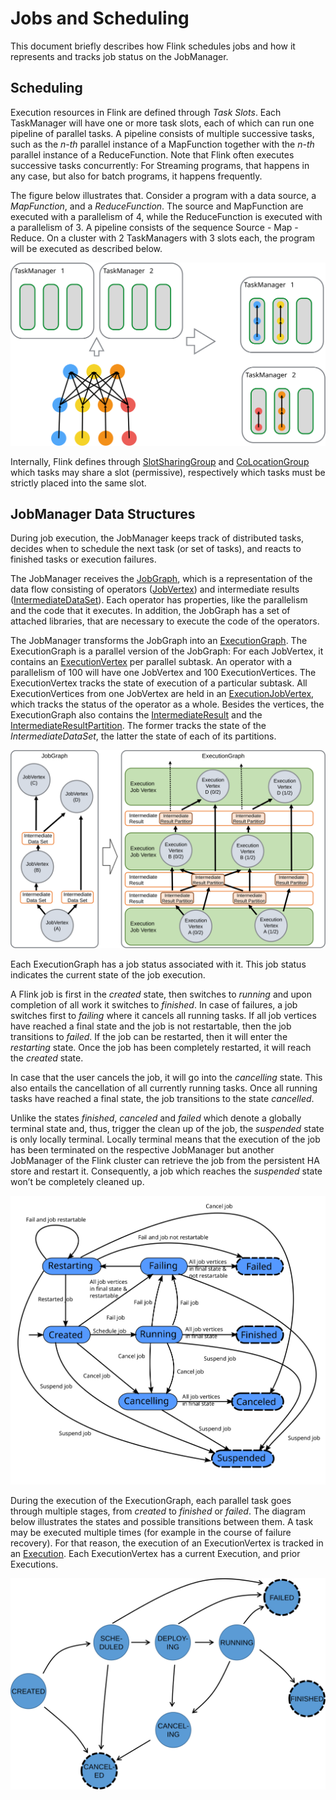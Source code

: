 

# Jobs and Scheduling

This document briefly describes how Flink schedules jobs and how it represents and tracks job status on the JobManager.

## Scheduling

Execution resources in Flink are defined through _Task Slots_. Each TaskManager will have one or more task slots, each of which can run one pipeline of parallel tasks. A pipeline consists of multiple successive tasks, such as the _n-th_ parallel instance of a MapFunction together with the _n-th_ parallel instance of a ReduceFunction. Note that Flink often executes successive tasks concurrently: For Streaming programs, that happens in any case, but also for batch programs, it happens frequently.

The figure below illustrates that. Consider a program with a data source, a _MapFunction_, and a _ReduceFunction_. The source and MapFunction are executed with a parallelism of 4, while the ReduceFunction is executed with a parallelism of 3\. A pipeline consists of the sequence Source - Map - Reduce. On a cluster with 2 TaskManagers with 3 slots each, the program will be executed as described below.

![Assigning Pipelines of Tasks to Slots](img/slots.svg)

Internally, Flink defines through [SlotSharingGroup](https://github.com/apache/flink/blob/master//flink-runtime/src/main/java/org/apache/flink/runtime/jobmanager/scheduler/SlotSharingGroup.java) and [CoLocationGroup](https://github.com/apache/flink/blob/master//flink-runtime/src/main/java/org/apache/flink/runtime/jobmanager/scheduler/CoLocationGroup.java) which tasks may share a slot (permissive), respectively which tasks must be strictly placed into the same slot.

## JobManager Data Structures

During job execution, the JobManager keeps track of distributed tasks, decides when to schedule the next task (or set of tasks), and reacts to finished tasks or execution failures.

The JobManager receives the [JobGraph](https://github.com/apache/flink/blob/master//flink-runtime/src/main/java/org/apache/flink/runtime/jobgraph/), which is a representation of the data flow consisting of operators ([JobVertex](https://github.com/apache/flink/blob/master//flink-runtime/src/main/java/org/apache/flink/runtime/jobgraph/JobVertex.java)) and intermediate results ([IntermediateDataSet](https://github.com/apache/flink/blob/master//flink-runtime/src/main/java/org/apache/flink/runtime/jobgraph/IntermediateDataSet.java)). Each operator has properties, like the parallelism and the code that it executes. In addition, the JobGraph has a set of attached libraries, that are necessary to execute the code of the operators.

The JobManager transforms the JobGraph into an [ExecutionGraph](https://github.com/apache/flink/blob/master//flink-runtime/src/main/java/org/apache/flink/runtime/executiongraph/). The ExecutionGraph is a parallel version of the JobGraph: For each JobVertex, it contains an [ExecutionVertex](https://github.com/apache/flink/blob/master//flink-runtime/src/main/java/org/apache/flink/runtime/executiongraph/ExecutionVertex.java) per parallel subtask. An operator with a parallelism of 100 will have one JobVertex and 100 ExecutionVertices. The ExecutionVertex tracks the state of execution of a particular subtask. All ExecutionVertices from one JobVertex are held in an [ExecutionJobVertex](https://github.com/apache/flink/blob/master//flink-runtime/src/main/java/org/apache/flink/runtime/executiongraph/ExecutionJobVertex.java), which tracks the status of the operator as a whole. Besides the vertices, the ExecutionGraph also contains the [IntermediateResult](https://github.com/apache/flink/blob/master//flink-runtime/src/main/java/org/apache/flink/runtime/executiongraph/IntermediateResult.java) and the [IntermediateResultPartition](https://github.com/apache/flink/blob/master//flink-runtime/src/main/java/org/apache/flink/runtime/executiongraph/IntermediateResultPartition.java). The former tracks the state of the _IntermediateDataSet_, the latter the state of each of its partitions.

![JobGraph and ExecutionGraph](img/job_and_execution_graph.svg)

Each ExecutionGraph has a job status associated with it. This job status indicates the current state of the job execution.

A Flink job is first in the _created_ state, then switches to _running_ and upon completion of all work it switches to _finished_. In case of failures, a job switches first to _failing_ where it cancels all running tasks. If all job vertices have reached a final state and the job is not restartable, then the job transitions to _failed_. If the job can be restarted, then it will enter the _restarting_ state. Once the job has been completely restarted, it will reach the _created_ state.

In case that the user cancels the job, it will go into the _cancelling_ state. This also entails the cancellation of all currently running tasks. Once all running tasks have reached a final state, the job transitions to the state _cancelled_.

Unlike the states _finished_, _canceled_ and _failed_ which denote a globally terminal state and, thus, trigger the clean up of the job, the _suspended_ state is only locally terminal. Locally terminal means that the execution of the job has been terminated on the respective JobManager but another JobManager of the Flink cluster can retrieve the job from the persistent HA store and restart it. Consequently, a job which reaches the _suspended_ state won’t be completely cleaned up.

![States and Transitions of Flink job](img/job_status.svg)

During the execution of the ExecutionGraph, each parallel task goes through multiple stages, from _created_ to _finished_ or _failed_. The diagram below illustrates the states and possible transitions between them. A task may be executed multiple times (for example in the course of failure recovery). For that reason, the execution of an ExecutionVertex is tracked in an [Execution](https://github.com/apache/flink/blob/master//flink-runtime/src/main/java/org/apache/flink/runtime/executiongraph/Execution.java). Each ExecutionVertex has a current Execution, and prior Executions.

![States and Transitions of Task Executions](img/state_machine.svg)